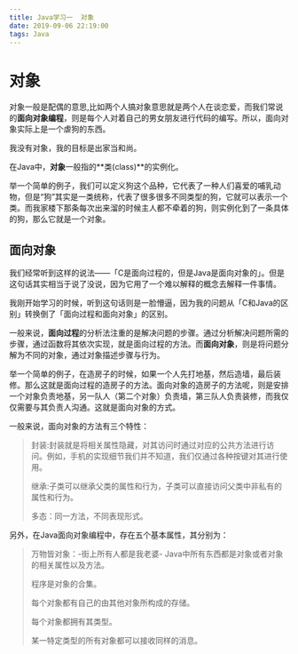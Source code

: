 ```yaml
---
title: Java学习一  对象
date: 2019-09-06 22:19:00
tags: Java
---
```


# 对象

对象一般是配偶的意思,比如两个人搞对象意思就是两个人在谈恋爱，而我们常说的**面向对象编程**，则是每个人对着自己的男女朋友进行代码的编写。所以，面向对象实际上是一个虐狗的东西。

我没有对象，我的目标是出家当和尚。


在Java中，**对象**一般指的**类(class)**的实例化。

举一个简单的例子，我们可以定义狗这个品种，它代表了一种人们喜爱的哺乳动物，但是“狗”其实是一类统称，代表了很多很多不同类型的狗，它就可以表示一个类。而我家楼下那条每次出来溜的时候主人都不牵着的狗，则实例化到了一条具体的狗，那么它就是一个对象。


## 面向对象

我们经常听到这样的说法——「C是面向过程的，但是Java是面向对象的」。但是这句话其实相当于说了没说，因为它用了一个难以解释的概念去解释一件事情。

我刚开始学习的时候，听到这句话则是一脸懵逼，因为我的问题从「C和Java的区别」转换倒了「面向过程和面向对象」的区别。

一般来说，**面向过程**的分析法注重的是解决问题的步骤。通过分析解决问题所需的步骤，通过函数将其依次实现，就是面向过程的方法。而**面向对象**，则是将问题分解为不同的对象，通过对象描述步骤与行为。

举一个简单的例子，在造房子的时候，如果一个人先打地基，然后造墙，最后装修。那么这就是面向过程的造房子的方法。面向对象的造房子的方法呢，则是安排一个对象负责地基，另一队人（第二个对象）负责墙，第三队人负责装修，而我仅仅需要与其负责人沟通。这就是面向对象的方式。

一般来说，面向对象的方法有三个特性：

> 封装:封装就是将相关属性隐藏，对其访问时通过对应的公共方法进行访问。例如，手机的实现细节我们并不知道，我们仅通过各种按键对其进行使用。
> 
> 继承:子类可以继承父类的属性和行为，子类可以直接访问父类中非私有的属性和行为。
> 
> 多态：同一方法，不同表现形式。


另外，在Java面向对象编程中，存在五个基本属性，其分别为：

> 万物皆对象：-街上所有人都是我老婆- Java中所有东西都是对象或者对象的相关属性以及方法。
> 
> 程序是对象的合集。
> 
> 每个对象都有自己的由其他对象所构成的存储。
> 
> 每个对象都拥有其类型。
> 
> 某一特定类型的所有对象都可以接收同样的消息。

